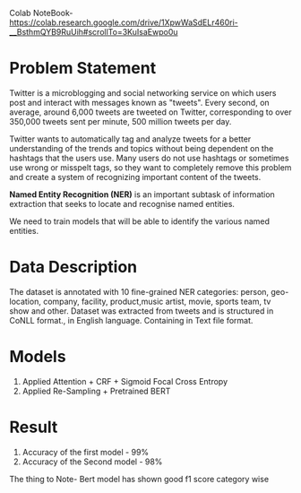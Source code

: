 Colab NoteBook- https://colab.research.google.com/drive/1XpwWaSdELr460ri-__BsthmQYB9RuUih#scrollTo=3KuIsaEwpo0u
# Problem Statement

Twitter is a microblogging and social networking service on which users post and interact with messages known as "tweets". Every second, on average, around 6,000 tweets are tweeted on Twitter, corresponding to over 350,000 tweets sent per minute, 500 million tweets per day.

Twitter wants to automatically tag and analyze tweets for a better understanding of the trends and topics without being dependent on the hashtags that the users use. Many users do not use hashtags or sometimes use wrong or misspelt tags, so they want to completely remove this problem and create a system of recognizing important content of the tweets.

**Named Entity Recognition (NER)** is an important subtask of information extraction that seeks to locate and recognise named entities.

We need to train models that will be able to identify the various named entities.

# Data Description

The dataset is annotated with 10 fine-grained NER categories: person, geo-location, company, facility, product,music artist, movie, sports team, tv show and other. Dataset was extracted from tweets and is structured in CoNLL format., in English language. Containing in Text file format.


# Models

1. Applied Attention + CRF + Sigmoid Focal Cross Entropy
2. Applied Re-Sampling + Pretrained BERT

# Result

1. Accuracy of the first model - 99%
2. Accuracy of the Second model - 98%

The thing to Note- Bert model has shown good f1 score category wise
